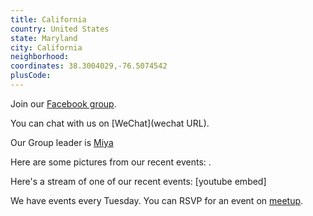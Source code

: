 ```yaml
---
title: California
country: United States
state: Maryland
city: California
neighborhood: 
coordinates: 38.3004029,-76.5074542
plusCode:
---
```

Join our [Facebook group](https://www.facebook.com/groups/freecodecamp.californiaMD).

You can chat with us on [WeChat](wechat URL).

Our Group leader is [Miya](freecodecamp.org/miya)

Here are some pictures from our recent events:
![]().

Here's a stream of one of our recent events:
[youtube embed]

We have events every Tuesday. You can RSVP for an event on [meetup](meetupurl).
